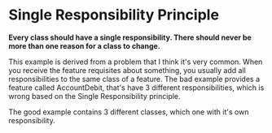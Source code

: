 # Single Responsibility Principle

**Every class should have a single responsibility. There should never be more than one reason for a class to change.**

This example is derived from a problem that I think it's very common. When you receive the feature requisites about something, you usually add all responsibilities to the same class of a feature. The bad example provides a feature called AccountDebit, that's have 3 different responsibilities, which is wrong based on the Single Responsibility principle.

The good example contains 3 different classes, which one with it's own responsibility.